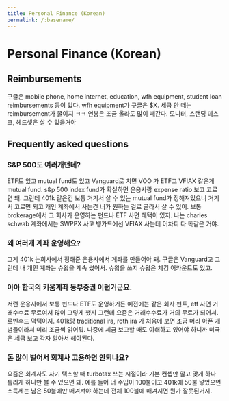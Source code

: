 ```yaml
---
title: Personal Finance (Korean)
permalink: /:basename/
---
```


# Personal Finance (Korean)
## Reimbursements
구글은 mobile phone, home internet, education, wfh equipment, student loan reimbursements 등이 있다. wfh equipment가 구글은 $X. 세금 안 떼는 reimbursement가 꿀이지 ㅋㅋ 연봉은 조금 올라도 많이 떼간다. 모니터, 스탠딩 데스크, 헤드셋은 살 수 있을거야

## Frequently asked questions
### S&P 500도 여러개던데?
ETF도 있고 mutual fund도 있고 Vanguard로 치면 VOO 가 ETF고 VFIAX 같은게 mutual fund. s&p 500 index fund가 확실하면 운용사랑 expense ratio 보고 고르면 돼. 그런데 401k 같은건 보통 거기서 살 수 있는 mutual fund가 정해져있으니 거기서 고르면 되고 개인 계좌에서 사는건 너가 원하는 걸로 골라서 살 수 있어. 보통 brokerage에서 그 회사가 운영하는 펀드나 ETF 사면 혜택이 있지. 나는 charles schwab 계좌에서는 SWPPX 사고 뱅가드에선 VFIAX 사는데 어차피 다 똑같은 거야.

### 왜 여러개 계좌 운영해요?
그게 401k 는회사에서 정해준 운용사에서 계좌를 만들어야 돼. 구글은 Vanguard고 그런데 내 개인 계좌는 슈왑을 계속 썼어서. 슈왑을 쓰지 슈왑은 체킹 어카운트도 있고.

### 아아 한국의 키움계좌 동부증권 이런거군요.
저런 운용사에서 보통 펀드나 ETF도 운영하거든 예전에는 같은 회사 펀트, etf 사면 거래수수료 무료여서 많이 그렇게 했지 그런데 요즘은 거래수수료가 거의 무료가 되어서. 로빈후드 덕택이지.
401k랑 traditional ira, roth ira 가 처음에 보면 조금 머리 아픈 개념들이라서 미리 조금씩 읽어둬. 나중에 세금 보고할 때도 이해하고 있어야 하니까 미국은 세금 보고 각자 알아서 해야된다.

### 돈 많이 벌어서 회계사 고용하면 안되나요?
요즘은 회계사도 자기 택스할 때 turbotax 쓰는 시절이라 기본 컨셉만 알고 맞게 하나 틀리게 하나만 볼 수 있으면 돼. 예를 들어 너 수입이 100불이고 401k에 50불 넣었으면 소득세는 남은 50불에만 매겨져야 하는데 전체 100불에 매겨지면 뭔가 잘못된거지.
